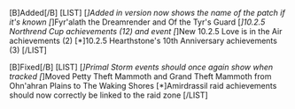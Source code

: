 [B]Added[/B]
[LIST]
[*]Added in version now shows the name of the patch if it's known
[*]Fyr'alath the Dreamrender and Of the Tyr's Guard
[*]10.2.5 Northrend Cup achievements (12) and event
[*]New 10.2.5 Love is in the Air achievements (2)
[*]10.2.5 Hearthstone's 10th Anniversary achievements (3)
[/LIST]

[B]Fixed[/B]
[LIST]
[*]Primal Storm events should once again show when tracked
[*]Moved Petty Theft Mammoth and Grand Theft Mammoth from Ohn'ahran Plains to The Waking Shores
[*]Amirdrassil raid achievements should now correctly be linked to the raid zone
[/LIST]